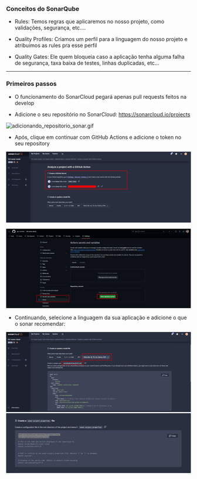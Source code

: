 ### Conceitos do SonarQube

- Rules: Temos regras que aplicaremos no nosso projeto, como validações, segurança, etc....

- Quality Profiles: Criamos um perfil para a linguagem do nosso projeto e atribuimos as rules pra esse perfil

- Quality Gates: Ele quem bloqueia caso a aplicação tenha alguma falha de segurança, taxa baixa de testes, linhas duplicadas, etc...

---

### Primeiros passos

- O funcionamento do SonarCloud pegará apenas pull requests feitos na develop

- Adicione o seu repositório no SonarCloud: https://sonarcloud.io/projects

![adicionando_repositorio_sonar.gif](help_gif_images%2Fadicionando_repositorio_sonar.gif)

- Após, clique em continuar com GitHub Actions e adicione o token no seu repository

![img.png](help_gif_images/img.png)

![img_1.png](help_gif_images/img_1.png)

- Continuando, selecione a linguagem da sua aplicação e adicione o que o sonar recomendar:

![img_2.png](help_gif_images/img_2.png)
![img.png](help_gif_images/img3.png)